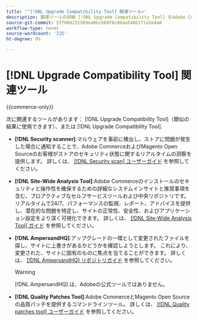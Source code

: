 ```yaml
---
title: '"[!DNL Upgrade Compatibility Tool] 関連ツール»'
description: 関連ツールの詳細 [!DNL Upgrade Compatibility Tool] をAdobe Commerceプロジェクトに追加します。
source-git-commit: 5ff08d231269ea0bcb69f8c80aa546b171a5e4a0
workflow-type: tm+mt
source-wordcount: '225'
ht-degree: 0%

---
```



# [!DNL Upgrade Compatibility Tool] 関連ツール

{{commerce-only}}

次に関連するツールがあります： [!DNL Upgrade Compatibility Tool]（類似の結果に使用できます）、または [!DNL Upgrade Compatibility Tool].

- **[!DNL Security scanner]**:マルウェアを事前に検出し、ストアに問題が発生した場合に通知することで、Adobe CommerceおよびMagento Open Sourceのお客様がストアのセキュリティ状態に関するリアルタイムの洞察を提供します。 詳しくは、 [[!DNL Security scan] ユーザーガイド](https://docs.magento.com/user-guide/magento/security-scan.html) を参照してください。

- **[!DNL Site-Wide Analysis Tool]**:Adobe Commerceのインストールのセキュリティと操作性を確保するための詳細なシステムインサイトと推奨事項を含む、プロアクティブなセルフサービスツールおよび中央リポジトリです。 リアルタイムで24/7、パフォーマンスの監視、レポート、アドバイスを提供し、潜在的な問題を特定し、サイトの正常性、安全性、およびアプリケーション設定をより深く可視化できます。 詳しくは、 [[!DNL Site-Wide Analysis Tool] ガイド](https://experienceleague.adobe.com/docs/commerce-operations/tools/site-wide-analysis-tool/intro.html?lang=en) を参照してください。

- **[!DNL AmpersandHQ]**:アップグレードの一環として変更されたファイルを探し、サイトに上書きがあるかどうかを確認しようとします。 これにより、変更された、サイトに固有のものに焦点を当てることができます。 詳しくは、 [[!DNL AmpersandHQ] リポジトリガイド](https://github.com/AmpersandHQ) を参照してください。

   >[!WARNING]
   >
   >[!DNL AmpersandHQ] は、Adobeの公式ツールではありません。

- **[!DNL Quality Patches Tool]**:Adobe CommerceとMagento Open Sourceの品質パッチを提供するコマンドラインツール。 詳しくは、 [[!DNL Quality patches tool] ユーザーガイド](https://devdocs.magento.com/quality-patches/tool.html) を参照してください。
